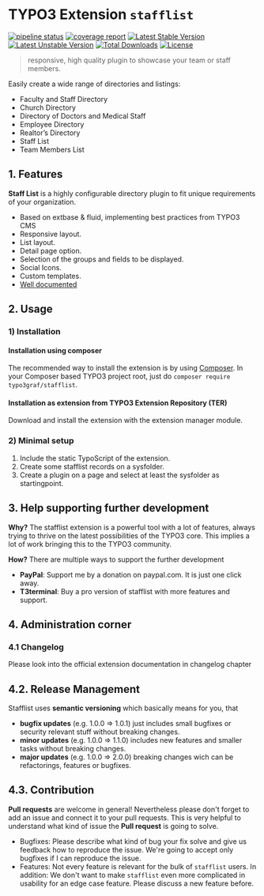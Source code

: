 # TYPO3 Extension ``stafflist``
[![pipeline status](https://gitlab.com/typo3graf/developer-team/extensions/stafflist/badges/master/pipeline.svg)](https://gitlab.com/typo3graf/developer-team/extensions/stafflist/-/commits/master)
[![coverage report](https://gitlab.com/typo3graf/developer-team/extensions/stafflist/badges/master/coverage.svg)](https://gitlab.com/typo3graf/developer-team/extensions/stafflist/-/commits/master)
[![Latest Stable Version](https://poser.pugx.org/typo3graf/stafflist/v/stable)](https://packagist.org/packages/typo3graf/stafflist)
[![Latest Unstable Version](https://poser.pugx.org/typo3graf/stafflist/v/unstable)](https://packagist.org/packages/typo3graf/stafflist)
[![Total Downloads](https://poser.pugx.org/typo3graf/stafflist/downloads)](https://packagist.org/packages/typo3graf/stafflist)
[![License](https://poser.pugx.org/typo3graf/stafflist/license)](https://packagist.org/packages/typo3graf/stafflist)

> responsive, high quality plugin to showcase your team or staff members.

Easily create a wide range of directories and listings:

* Faculty and Staff Directory
* Church Directory
* Directory of Doctors and Medical Staff
* Employee Directory
* Realtor’s Directory
* Staff List
* Team Members List

## 1. Features

**Staff List** is a highly configurable directory plugin to fit unique requirements of your organization.
* Based on extbase & fluid, implementing best practices from TYPO3 CMS
* Responsive layout.
* List layout.
* Detail page option.
* Selection of the groups and fields to be displayed.
* Social Icons.
* Custom templates.
* [Well documented][1]

## 2. Usage

### 1) Installation
#### Installation using composer
The recommended way to install the extension is by using [Composer][2]. In your Composer based TYPO3 project root, just do `composer require typo3graf/stafflist`.
#### Installation as extension from TYPO3 Extension Repository (TER)
Download and install the extension with the extension manager module.
### 2) Minimal setup
1) Include the static TypoScript of the extension.
2) Create some stafflist records on a sysfolder.
3) Create a plugin on a page and select at least the sysfolder as startingpoint.
## 3. Help supporting further development
**Why?** The stafflist extension is a powerful tool with a lot of features, always trying to thrive on the latest possibilities of the TYPO3 core. This implies a lot of work bringing this to the TYPO3 community.

**How?** There are multiple ways to support the further development

- **PayPal**: Support me by a donation on paypal.com. It is just one click away.
- **T3terminal**: Buy a pro version of stafflist with more features and support.
## 4. Administration corner
### 4.1 Changelog
Please look into the official extension documentation in changelog chapter
## 4.2. Release Management
Stafflist uses **semantic versioning** which basically means for you, that

- **bugfix updates** (e.g. 1.0.0 => 1.0.1) just includes small bugfixes or security relevant stuff without breaking changes.
- **minor updates** (e.g. 1.0.0 => 1.1.0) includes new features and smaller tasks without breaking changes.
- **major updates** (e.g. 1.0.0 => 2.0.0) breaking changes wich can be refactorings, features or bugfixes.

## 4.3. Contribution
**Pull requests** are welcome in general! Nevertheless please don't forget to add an issue and connect it to your pull requests. This is very helpful to understand what kind of issue the **Pull request** is going to solve.

- Bugfixes: Please describe what kind of bug your fix solve and give us feedback how to reproduce the issue. We're going to accept only bugfixes if I can reproduce the issue.
- Features: Not every feature is relevant for the bulk of ``stafflist`` users. In addition: We don't want to make ``stafflist`` even more complicated in usability for an edge case feature. Please discuss a new feature before.

[1]: https://docs.typo3.org/typo3cms/extensions/stafflist/
[2]: https://getcomposer.org
